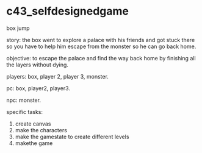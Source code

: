 # c43_selfdesignedgame

box jump 

story: the box went to explore a palace with his friends and got stuck there so you have to help him escape from the monster so he can go back home.

objective: to escape the palace and find the way back home by finishing all the layers without dying.

players: box, player 2, player 3, monster.

pc: box, player2, player3.

npc: monster.

specific tasks: 

1. create canvas 
2. make the characters 
3. make the gamestate to create different levels
4. makethe game




